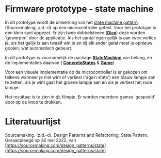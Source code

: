 # Firmware prototype - state machine

In dit prototype wordt de uitwerking van het [state machine pattern](https://sourcemaking.com/design_patterns/state) (Sourcemaking, z.d.-d) op een microcontroller getest. Voor het prototype is een klein spel opgezet. Er zijn twee dobbelstenen ([**Dice**](https://github.com/LukevLuijn/robox_docs/blob/main/prototypes/firmware/state_machine_test/code/include/Dice.h)) deze worden 'geworpen' door de applicatie. Als het aantal ogen gelijk is aan twee verlies je, als het gelijk is aan twaalf win je en bij elk ander getal moet je opnieuw gooien, wat automatisch gebeurt. 

In dit prototype is voornamelijk de package [**StateMachine**](https://github.com/LukevLuijn/robox_docs/tree/main/prototypes/firmware/state_machine_test/code/lib/state_machine) van belang, en de implementaties daarvan  ( [**ConcreteStates**](https://github.com/LukevLuijn/robox_docs/blob/main/prototypes/firmware/state_machine_test/code/include/ConcreteStates.h) & [**Game**](https://github.com/LukevLuijn/robox_docs/blob/main/prototypes/firmware/state_machine_test/code/include/Game.h))

Voor een visuele implementatie op de microcontroller is er gekozen om telkens wanneer je niet wint of verliest ('again state') een blauw lampje aan te zetten, als je wint gaat het groene lampje aan en als je verliest het rode lampje.

Het resultaat is te zien in [dit](https://github.com/LukevLuijn/robox_docs/blob/main/prototypes/firmware/state_machine_test/assets/state_machine_test_clip_00.mp4?raw=true) filmpje. Er worden meerdere games 'gespeeld' door op de knop te drukken.



# Literatuurlijst

Sourcemaking. (z.d.-d). Design Patterns and Refactoring. State Pattern. Geraadpleegd op 30 mei 2022, van [https://sourcemaking.com/design_patterns/state](https://sourcemaking.com/design_patterns/state)
